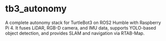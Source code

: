 # tb3_autonomy
A complete autonomy stack for TurtleBot3 on ROS2 Humble with Raspberry Pi 4. It fuses LiDAR, RGB-D camera, and IMU data, supports YOLO-based object detection, and provides SLAM and navigation via RTAB-Map.
